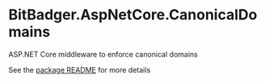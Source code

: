 # BitBadger.AspNetCore.CanonicalDomains
ASP.NET Core middleware to enforce canonical domains

See the [package README](./src/BitBadger.AspNetCore.CanonicalDomains/README.md) for more details
